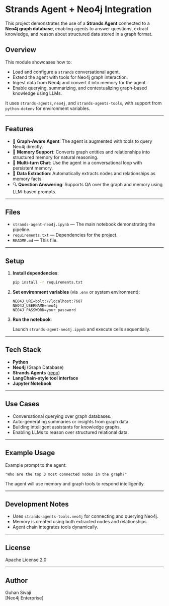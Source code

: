 # Strands Agent + Neo4j Integration

This project demonstrates the use of a **Strands Agent** connected to a **Neo4j graph database**, enabling agents to answer questions, extract knowledge, and reason about structured data stored in a graph format.

## Overview

This module showcases how to:

- Load and configure a `strands` conversational agent.
- Extend the agent with tools for Neo4j graph interaction.
- Ingest data from Neo4j and convert it into memory for the agent.
- Enable querying, summarizing, and contextualizing graph-based knowledge using LLMs.

It uses `strands-agents`, `neo4j`, and `strands-agents-tools`, with support from `python-dotenv` for environment variables.

---

## Features

- 🔗 **Graph-Aware Agent**: The agent is augmented with tools to query Neo4j directly.
- 🧠 **Memory Support**: Converts graph entities and relationships into structured memory for natural reasoning.
- 🤖 **Multi-turn Chat**: Use the agent in a conversational loop with persistent memory.
- 📄 **Data Extraction**: Automatically extracts nodes and relationships as memory facts.
- 🔍 **Question Answering**: Supports QA over the graph and memory using LLM-based prompts.

---

## Files

- `strands-agent-neo4j.ipynb` — The main notebook demonstrating the pipeline.
- `requirements.txt` — Dependencies for the project.
- `README.md` — This file.

---

## Setup

1. **Install dependencies**:

   ```bash
   pip install -r requirements.txt
   ```

2. **Set environment variables** (via `.env` or system environment):

   ```
   NEO4J_URI=bolt://localhost:7687
   NEO4J_USERNAME=neo4j
   NEO4J_PASSWORD=your_password
   ```

3. **Run the notebook**:

   Launch `strands-agent-neo4j.ipynb` and execute cells sequentially.

---

## Tech Stack

- **Python**
- **Neo4j** (Graph Database)
- **Strands Agents** ([repo](https://github.com/neo4j-partners/strands-neo4j-agent))
- **LangChain-style tool interface**
- **Jupyter Notebook**

---

## Use Cases

- Conversational querying over graph databases.
- Auto-generating summaries or insights from graph data.
- Building intelligent assistants for knowledge graphs.
- Enabling LLMs to reason over structured relational data.

---

## Example Usage

Example prompt to the agent:

```text
"Who are the top 3 most connected nodes in the graph?"
```

The agent will use memory and graph tools to respond intelligently.

---

## Development Notes

- Uses `strands-agents-tools.neo4j` for connecting and querying Neo4j.
- Memory is created using both extracted nodes and relationships.
- Agent chain integrates tools dynamically.

---

## License

Apache License 2.0

---

## Author

Guhan Sivaji  
[Neo4j Enterprise]
